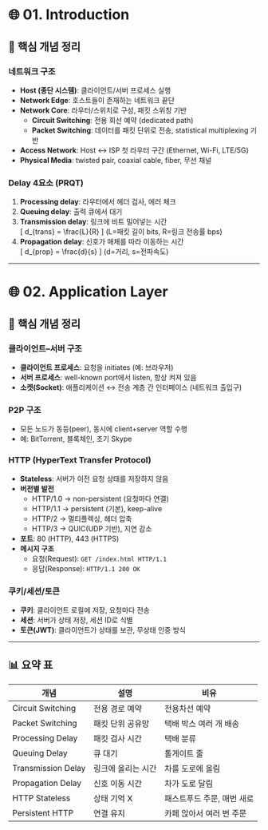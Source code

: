 # 🌐 01. Introduction

## 📌 핵심 개념 정리

### 네트워크 구조
- **Host (종단 시스템)**: 클라이언트/서버 프로세스 실행
- **Network Edge**: 호스트들이 존재하는 네트워크 끝단
- **Network Core**: 라우터/스위치로 구성, 패킷 스위칭 기반
  - **Circuit Switching**: 전용 회선 예약 (dedicated path)
  - **Packet Switching**: 데이터를 패킷 단위로 전송, statistical multiplexing 기반
- **Access Network**: Host ↔ ISP 첫 라우터 구간 (Ethernet, Wi-Fi, LTE/5G)
- **Physical Media**: twisted pair, coaxial cable, fiber, 무선 채널

### Delay 4요소 (PRQT)
1. **Processing delay**: 라우터에서 헤더 검사, 에러 체크
2. **Queuing delay**: 출력 큐에서 대기
3. **Transmission delay**: 링크에 비트 밀어넣는 시간  
   \[
   d_{trans} = \frac{L}{R}
   \]
   (L=패킷 길이 bits, R=링크 전송률 bps)
4. **Propagation delay**: 신호가 매체를 따라 이동하는 시간  
   \[
   d_{prop} = \frac{d}{s}
   \]
   (d=거리, s=전파속도)

---

# 🌐 02. Application Layer

## 📌 핵심 개념 정리

### 클라이언트–서버 구조
- **클라이언트 프로세스**: 요청을 initiates (예: 브라우저)
- **서버 프로세스**: well-known port에서 listen, 항상 켜져 있음
- **소켓(Socket)**: 애플리케이션 ↔ 전송 계층 간 인터페이스 (네트워크 출입구)

### P2P 구조
- 모든 노드가 동등(peer), 동시에 client+server 역할 수행
- 예: BitTorrent, 블록체인, 초기 Skype

### HTTP (HyperText Transfer Protocol)
- **Stateless**: 서버가 이전 요청 상태를 저장하지 않음
- **버전별 발전**
  - HTTP/1.0 → non-persistent (요청마다 연결)
  - HTTP/1.1 → persistent (기본), keep-alive
  - HTTP/2 → 멀티플렉싱, 헤더 압축
  - HTTP/3 → QUIC(UDP 기반), 지연 감소
- **포트**: 80 (HTTP), 443 (HTTPS)
- **메시지 구조**
  - 요청(Request): `GET /index.html HTTP/1.1`
  - 응답(Response): `HTTP/1.1 200 OK`

### 쿠키/세션/토큰
- **쿠키**: 클라이언트 로컬에 저장, 요청마다 전송
- **세션**: 서버가 상태 저장, 세션 ID로 식별
- **토큰(JWT)**: 클라이언트가 상태를 보관, 무상태 인증 방식

---

## 📊 요약 표

| 개념 | 설명 | 비유 |
|------|------|------|
| Circuit Switching | 전용 경로 예약 | 전용차선 예약 |
| Packet Switching | 패킷 단위 공유망 | 택배 박스 여러 개 배송 |
| Processing Delay | 패킷 검사 시간 | 택배 분류 |
| Queuing Delay | 큐 대기 | 톨게이트 줄 |
| Transmission Delay | 링크에 올리는 시간 | 차를 도로에 올림 |
| Propagation Delay | 신호 이동 시간 | 차가 도로 달림 |
| HTTP Stateless | 상태 기억 X | 패스트푸드 주문, 매번 새로 |
| Persistent HTTP | 연결 유지 | 카페 앉아서 여러 번 주문 |
